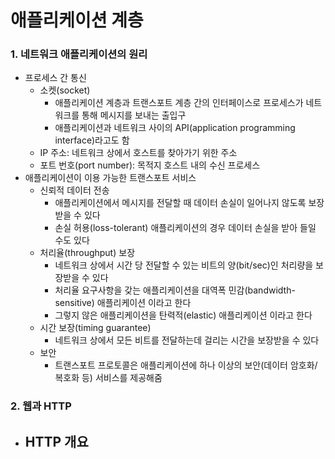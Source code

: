 # 애플리케이션 계층

### 1. 네트워크 애플리케이션의 원리

- 프로세스 간 통신
  - 소켓(socket)
    - 애플리케이션 계층과 트랜스포트 계층 간의 인터페이스로 프로세스가 네트워크를 통해 메시지를 보내는 출입구
    - 애플리케이션과 네트워크 사이의 API(application programming interface)라고도 함
  - IP 주소: 네트워크 상에서 호스트를 찾아가기 위한 주소
  - 포트 번호(port number): 목적지 호스트 내의 수신 프로세스 
- 애플리케이션이 이용 가능한 트랜스포트 서비스
  - 신뢰적 데이터 전송
    - 애플리케이션에서 메시지를 전달할 때 데이터 손실이 일어나지 않도록 보장받을 수 있다
    - 손실 허용(loss-tolerant) 애플리케이션의 경우 데이터 손실을 받아 들일 수도 있다
  - 처리율(throughput) 보장
    - 네트워크 상에서 시간 당 전달할 수 있는 비트의 양(bit/sec)인 처리량을 보장받을 수 있다
    - 처리율 요구사항을 갖는 애플리케이션을 대역폭 민감(bandwidth-sensitive) 애플리케이션 이라고 한다
    - 그렇지 않은 애플리케이션을 탄력적(elastic) 애플리케이션 이라고 한다
  - 시간 보장(timing guarantee)
    - 네트워크 상에서 모든 비트를 전달하는데 걸리는 시간을 보장받을 수 있다
  - 보안
    - 트랜스포트 프로토콜은 애플리케이션에 하나 이상의 보안(데이터 암호화/복호화 등) 서비스를 제공해줌

### 2. 웹과 HTTP

- HTTP 개요
  - 


























